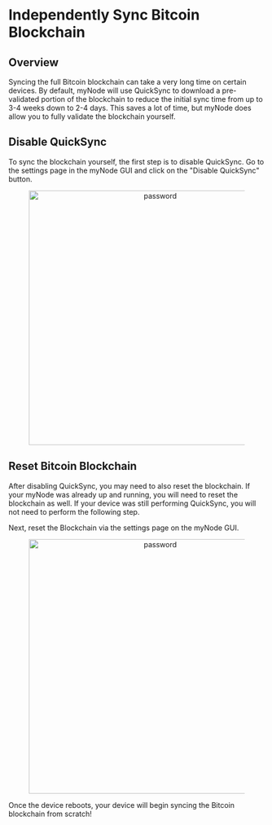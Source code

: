 # Independently Sync Bitcoin Blockchain

## Overview

Syncing the full Bitcoin blockchain can take a very long time on certain devices. By default, myNode will use QuickSync to download a pre-validated portion of the blockchain to reduce the initial sync time from up to 3-4 weeks down to 2-4 days. This saves a lot of time, but myNode does allow you to fully validate the blockchain yourself.

## Disable QuickSync

To sync the blockchain yourself, the first step is to disable QuickSync. Go to the settings page in the myNode GUI and click on the "Disable QuickSync" button.

<center>
  <figure>
    <img src="/mynode-docs/images/bitcoin/independent-sync-1.png" alt="password" style="width: 500px">                
  </figure>
</center>

## Reset Bitcoin Blockchain

After disabling QuickSync, you may need to also reset the blockchain. If your myNode was already up and running, you will need to reset the blockchain as well. If your device was still performing QuickSync, you will not need to perform the following step.

Next, reset the Blockchain via the settings page on the myNode GUI.

<center>
  <figure>
    <img src="/mynode-docs/images/bitcoin/independent-sync-2.png" alt="password" style="width: 500px">                
  </figure>
</center>

Once the device reboots, your device will begin syncing the Bitcoin blockchain from scratch!
